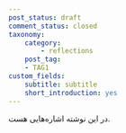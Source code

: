 ```yaml
---
post_status: draft
comment_status: closed
taxonomy:
    category:
        - reflections
    post_tag:
    - TAG1
custom_fields:
    subtitle: subtitle
    short_introduction: yes
---
```


در این نوشته اشاره‌هایی هست.


